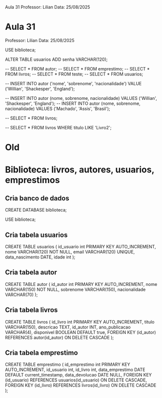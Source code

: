 Aula 31 
Professor: Lilian 
Data: 25/08/2025 


# Aula 31 
Professor: Lilian 
Data: 25/08/2025 

USE biblioteca; 

ALTER TABLE usuarios ADD senha VARCHAR(120);

-- SELECT * FROM autor; 
-- SELECT * FROM emprestimo;
-- SELECT * FROM livros; 
-- SELECT * FROM teste;
-- SELECT * FROM usuarios;

-- INSERT INTO autor ('nome', 'sobrenome', 'nacionalidade') VALUE ('Willian', 'Shackesper', 'England'); 

-- INSERT INTO autor (nome, sobrenome, nacionalidade) VALUES ('Willian', 'Shackesper', 'England'); 
-- INSERT INTO autor (nome, sobrenome, nacionalidade) VALUES ('Machado', 'Assis', 'Brasil'); 

-- SELECT * FROM livros; 

-- SELECT * FROM livros WHERE titulo LIKE 'Livro2'; 





# Old 


# Biblioteca: livros, autores, usuarios, emprestimos 
## Cria banco de dados 
CREATE DATABASE biblioteca; 

USE biblioteca;

## Cria tabela usuarios 
CREATE TABLE usuarios ( 
	id_usuario int PRIMARY KEY AUTO_INCREMENT, 
    nome VARCHAR(120) NOT NULL, 
    email VARCHAR(120) UNIQUE, 
    data_nascimento DATE, 
    idade int 
); 

## Cria tabela autor 
CREATE TABLE autor ( 
	id_autor int PRIMARY KEY AUTO_INCREMENT, 
    nome VARCHAR(150) NOT NULL, 
    sobrenome VARCHAR(150), 
    nacionalidade VARCHAR(70) 
); 

## Cria tabela livros 
CREATE TABLE livros ( 
	id_livro int PRIMARY KEY AUTO_INCREMENT, 
    titulo VARCHAR(150), 
    descricao TEXT, 
    id_autor INT, 
    ano_publicacao VARCHAR(4), 
    disponivel BOOLEAN DEFAULT true, 
    FOREIGN KEY (id_autor) REFERENCES autor(id_autor) ON DELETE CASCADE 
); 

## Cria tabela emprestimo 
CREATE TABLE emprestimo ( 
	id_emprestimo int PRIMARY KEY AUTO_INCREMENT, 
    id_usuario int, 
    id_livro int, 
    data_emprestimo DATE DEFAULT current_timestamp, 
    data_devolucao DATE NULL, 
    FOREIGN KEY (id_usuario) REFERENCES usuarios(id_usuario) ON DELETE CASCADE, 
    FOREIGN KEY (id_livro) REFERENCES livros(id_livro) ON DELETE CASCADE 
); 



